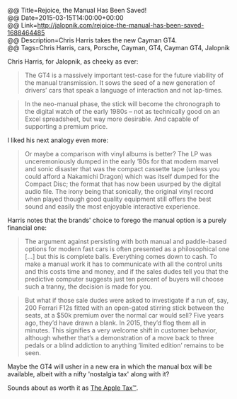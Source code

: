@@ Title=Rejoice, the Manual Has Been Saved!  
@@ Date=2015-03-15T14:00:00+00:00  
@@ Link=http://jalopnik.com/rejoice-the-manual-has-been-saved-1688464485  
@@ Description=Chris Harris takes the new Cayman GT4.  
@@ Tags=Chris Harris, cars, Porsche, Cayman, GT4, Cayman GT4, Jalopnik  

Chris Harris, for Jalopnik, as cheeky as ever:
>The GT4 is a massively important test-case for the future viability of the manual transmission. It sows the seed of a new generation of drivers’ cars that speak a language of interaction and not lap-times.

>In the neo-manual phase, the stick will become the chronograph to the digital watch of the early 1980s – not as technically good on an Excel spreadsheet, but way more desirable. And capable of supporting a premium price.

I liked his next analogy even more:
>Or maybe a comparison with vinyl albums is better? The LP was unceremoniously dumped in the early ’80s for that modern marvel and sonic disaster that was the compact cassette tape (unless you could afford a Nakamichi Dragon) which was itself dumped for the Compact Disc; the format that has now been usurped by the digital audio file. The irony being that sonically, the original vinyl record when played though good quality equipment still offers the best sound and easily the most enjoyable interactive experience.

Harris notes that the brands' choice to forego the manual option is a purely financial one: 
>The argument against persisting with both manual and paddle-based options for modern fast cars is often presented as a philosophical one [...] but this is complete balls. Everything comes down to cash. To make a manual work it has to communicate with all the control units and this costs time and money, and if the sales dudes tell you that the predictive computer suggests just ten percent of buyers will choose such a tranny, the decision is made for you.

>But what if those sale dudes were asked to investigate if a run of, say, 200 Ferrari F12s fitted with an open-gated stirring stick between the seats, at a $50k premium over the normal car would sell? Five years ago, they’d have drawn a blank. In 2015, they’d flog them all in minutes. This signifies a very welcome shift in customer behavior, although whether that’s a demonstration of a move back to three pedals or a blind addiction to anything ‘limited edition’ remains to be seen.

Maybe the GT4 will usher in a new era in which the manual box will be available, albeit with a nifty 'nostalgia tax' along with it? 

Sounds about as worth it as [The Apple Tax™][gizmodo].

[gizmodo]: http://gizmodo.com/5065133/the-truth-about-the-apple-tax